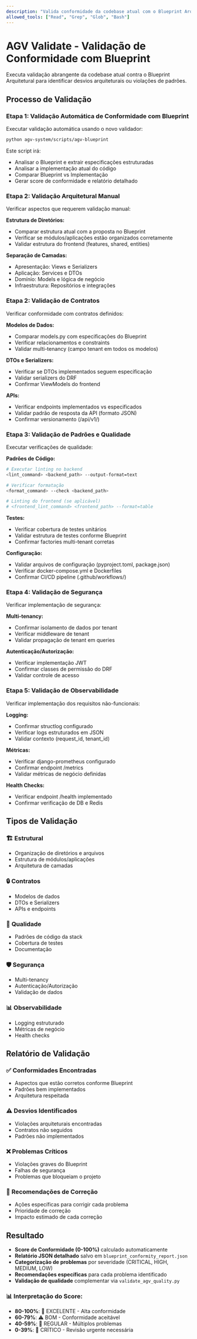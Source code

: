```yaml
---
description: "Valida conformidade da codebase atual com o Blueprint Arquitetural"
allowed_tools: ["Read", "Grep", "Glob", "Bash"]
---
```


# AGV Validate - Validação de Conformidade com Blueprint

Executa validação abrangente da codebase atual contra o Blueprint Arquitetural para identificar desvios arquiteturais ou violações de padrões.

## Processo de Validação

### Etapa 1: Validação Automática de Conformidade com Blueprint
Executar validação automática usando o novo validador:

```bash
python agv-system/scripts/agv-blueprint
```

Este script irá:
- Analisar o Blueprint e extrair especificações estruturadas
- Analisar a implementação atual do código
- Comparar Blueprint vs Implementação
- Gerar score de conformidade e relatório detalhado

### Etapa 2: Validação Arquitetural Manual  
Verificar aspectos que requerem validação manual:

**Estrutura de Diretórios:**
- Comparar estrutura atual com a proposta no Blueprint
- Verificar se módulos/aplicações estão organizados corretamente
- Validar estrutura do frontend (features, shared, entities)

**Separação de Camadas:**
- Apresentação: Views e Serializers
- Aplicação: Services e DTOs  
- Domínio: Models e lógica de negócio
- Infraestrutura: Repositórios e integrações

### Etapa 2: Validação de Contratos
Verificar conformidade com contratos definidos:

**Modelos de Dados:**
- Comparar models.py com especificações do Blueprint
- Verificar relacionamentos e constraints
- Validar multi-tenancy (campo tenant em todos os modelos)

**DTOs e Serializers:**
- Verificar se DTOs implementados seguem especificação
- Validar serializers do DRF
- Confirmar ViewModels do frontend

**APIs:**
- Verificar endpoints implementados vs especificados
- Validar padrão de resposta da API (formato JSON)
- Confirmar versionamento (/api/v1/)

### Etapa 3: Validação de Padrões e Qualidade
Executar verificações de qualidade:

**Padrões de Código:**
```bash
# Executar linting no backend
<lint_command> <backend_path> --output-format=text

# Verificar formatação
<format_command> --check <backend_path>

# Linting do frontend (se aplicável)
# <frontend_lint_command> <frontend_path> --format=table
```

**Testes:**
- Verificar cobertura de testes unitários
- Validar estrutura de testes conforme Blueprint
- Confirmar factories multi-tenant corretas

**Configuração:**
- Validar arquivos de configuração (pyproject.toml, package.json)
- Verificar docker-compose.yml e Dockerfiles
- Confirmar CI/CD pipeline (.github/workflows/)

### Etapa 4: Validação de Segurança
Verificar implementação de segurança:

**Multi-tenancy:**
- Confirmar isolamento de dados por tenant
- Verificar middleware de tenant
- Validar propagação de tenant em queries

**Autenticação/Autorização:**
- Verificar implementação JWT
- Confirmar classes de permissão do DRF
- Validar controle de acesso

### Etapa 5: Validação de Observabilidade
Verificar implementação dos requisitos não-funcionais:

**Logging:**
- Confirmar structlog configurado
- Verificar logs estruturados em JSON
- Validar contexto (request_id, tenant_id)

**Métricas:**
- Verificar django-prometheus configurado
- Confirmar endpoint /metrics
- Validar métricas de negócio definidas

**Health Checks:**
- Verificar endpoint /health implementado
- Confirmar verificação de DB e Redis

## Tipos de Validação

### 🏗️ **Estrutural**
- Organização de diretórios e arquivos
- Estrutura de módulos/aplicações
- Arquitetura de camadas

### 🔒 **Contratos**
- Modelos de dados
- DTOs e Serializers
- APIs e endpoints

### 📏 **Qualidade**
- Padrões de código da stack
- Cobertura de testes
- Documentação

### 🛡️ **Segurança**
- Multi-tenancy
- Autenticação/Autorização
- Validação de dados

### 📊 **Observabilidade**
- Logging estruturado
- Métricas de negócio
- Health checks

## Relatório de Validação

### ✅ **Conformidades Encontradas**
- Aspectos que estão corretos conforme Blueprint
- Padrões bem implementados
- Arquitetura respeitada

### ⚠️ **Desvios Identificados** 
- Violações arquiteturais encontradas
- Contratos não seguidos
- Padrões não implementados

### ❌ **Problemas Críticos**
- Violações graves do Blueprint
- Falhas de segurança
- Problemas que bloqueiam o projeto

### 🔧 **Recomendações de Correção**
- Ações específicas para corrigir cada problema
- Prioridade de correção
- Impacto estimado de cada correção

## Resultado
- **Score de Conformidade (0-100%)** calculado automaticamente
- **Relatório JSON detalhado** salvo em `blueprint_conformity_report.json`
- **Categorização de problemas** por severidade (CRITICAL, HIGH, MEDIUM, LOW)
- **Recomendações específicas** para cada problema identificado
- **Validação de qualidade** complementar via `validate_agv_quality.py`

### 📊 Interpretação do Score:
- **80-100%**: 🎉 EXCELENTE - Alta conformidade 
- **60-79%**: ⚠️ BOM - Conformidade aceitável
- **40-59%**: 🔧 REGULAR - Múltiplos problemas
- **0-39%**: 🚨 CRÍTICO - Revisão urgente necessária